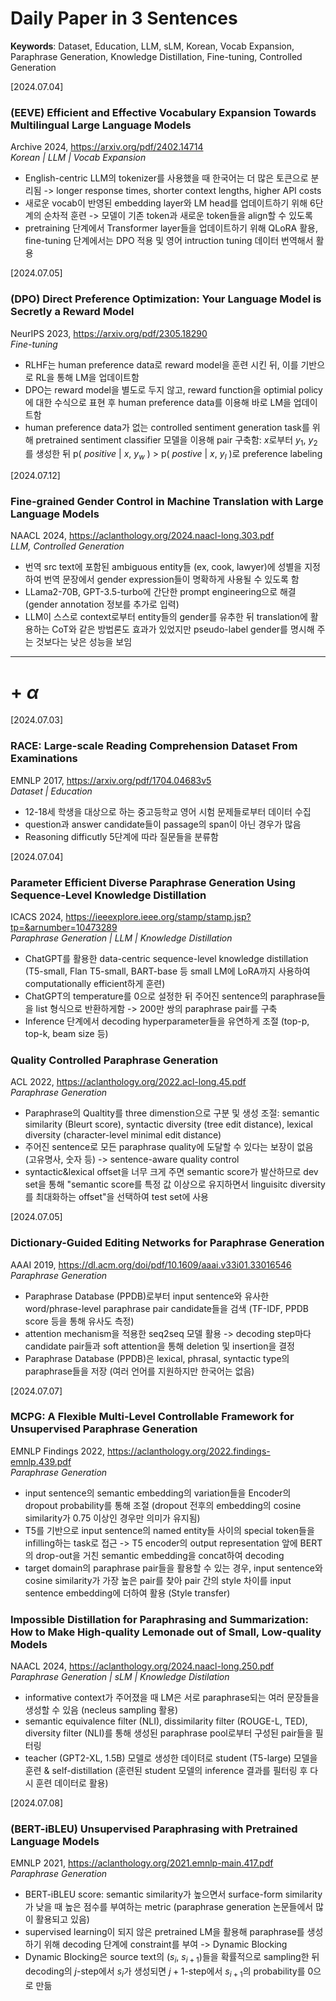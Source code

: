 # Daily Paper in 3 Sentences
**Keywords**: Dataset, Education, LLM, sLM, Korean, Vocab Expansion, Paraphrase Generation, Knowledge Distillation, Fine-tuning, Controlled Generation

[2024.07.04]
### (EEVE) Efficient and Effective Vocabulary Expansion Towards Multilingual Large Language Models
Archive 2024, <https://arxiv.org/pdf/2402.14714>    
_Korean | LLM | Vocab Expansion_
+ English-centric LLM의 tokenizer를 사용했을 때 한국어는 더 많은 토큰으로 분리됨 -> longer response times, shorter context lengths, higher API costs
+ 새로운 vocab이 반영된 embedding layer와 LM head를 업데이트하기 위해 6단계의 순차적 훈련 -> 모델이 기존 token과 새로운 token들을 align할 수 있도록
+ pretraining 단계에서 Transformer layer들을 업데이트하기 위해 QLoRA 활용, fine-tuning 단계에서는  DPO 적용 및 영어 intruction tuning 데이터 번역해서 활용

[2024.07.05]
### (DPO) Direct Preference Optimization: Your Language Model is Secretly a Reward Model
NeurIPS 2023, <https://arxiv.org/pdf/2305.18290>   
_Fine-tuning_   
+ RLHF는 human preference data로 reward model을 훈련 시킨 뒤, 이를 기반으로 RL을 통해 LM을 업데이트함
+ DPO는 reward model을 별도로 두지 않고, reward function을 optimial policy에 대한 수식으로 표현 후 human preference data를 이용해 바로 LM을 업데이트함
+ human preference data가 없는 controlled sentiment generation task를 위해 pretrained sentiment classifier 모델을 이용해 pair 구축함: $x$로부터 $y_1$, $y_2$를 생성한 뒤 p( $positive$ | $x$, $y_w$ ) > p( $postive$ | $x$, $y_l$ )로 preference labeling

[2024.07.12]   
### Fine-grained Gender Control in Machine Translation with Large Language Models
NAACL 2024, <https://aclanthology.org/2024.naacl-long.303.pdf>   
_LLM, Controlled Generation_   
+ 번역 src text에 포함된 ambiguous entity들 (ex, cook, lawyer)에 성별을 지정하여 번역 문장에서 gender expression들이 명확하게 사용될 수 있도록 함
+ LLama2-70B, GPT-3.5-turbo에 간단한 prompt engineering으로 해결 (gender annotation 정보를 추가로 입력)
+ LLM이 스스로 context로부터 entity들의 gender를 유추한 뒤 translation에 활용하는 CoT와 같은 방법론도 효과가 있었지만 pseudo-label gender를 명시해 주는 것보다는 낮은 성능을 보임

---------------------------------------
# + $\alpha$
[2024.07.03]   
### RACE: Large-scale Reading Comprehension Dataset From Examinations   
EMNLP 2017, <https://arxiv.org/pdf/1704.04683v5>   
_Dataset | Education_
+ 12-18세 학생을 대상으로 하는 중고등학교 영어 시험 문제들로부터 데이터 수집
+ question과 answer candidate들이 passage의 span이 아닌 경우가 많음
+ Reasoning difficutly 5단계에 따라 질문들을 분류함

[2024.07.04]
### Parameter Efficient Diverse Paraphrase Generation Using Sequence-Level Knowledge Distillation
ICACS 2024, <https://ieeexplore.ieee.org/stamp/stamp.jsp?tp=&arnumber=10473289>   
_Paraphrase Generation | LLM | Knowledge Distillation_
+ ChatGPT를 활용한 data-centric sequence-level knowledge distillation (T5-small, Flan T5-small, BART-base 등 small LM에 LoRA까지 사용하여 computationally efficient하게 훈련)
+ ChatGPT의 temperature를 0으로 설정한 뒤 주어진 sentence의 paraphrase들을 list 형식으로 반환하게함 -> 200만 쌍의 paraphrase pair를 구축
+ Inference 단계에서 decoding hyperparameter들을 유연하게 조절 (top-p, top-k, beam size 등)

### Quality Controlled Paraphrase Generation   
ACL 2022, <https://aclanthology.org/2022.acl-long.45.pdf>   
_Paraphrase Generation_
+ Paraphrase의 Qualtity를 three dimenstion으로 구분 및 생성 조절: semantic similarity (Bleurt score), syntactic diversity (tree edit distance), lexical diversity (character-level minimal edit distance)
+ 주어진 sentence로 모든 paraphrase quality에 도달할 수 있다는 보장이 없음 (고유명사, 숫자 등) -> sentence-aware quality control
+ syntactic&lexical offset을 너무 크게 주면 semantic score가 발산하므로 dev set을 통해 "semantic score를 특정 값 이상으로 유지하면서 linguisitc diversity를 최대화하는 offset"을 선택하여 test set에 사용

[2024.07.05]
### Dictionary-Guided Editing Networks for Paraphrase Generation
AAAI 2019, <https://dl.acm.org/doi/pdf/10.1609/aaai.v33i01.33016546>   
_Paraphrase Generation_
+ Paraphrase Database (PPDB)로부터 input sentence와 유사한 word/phrase-level paraphrase pair candidate들을 검색 (TF-IDF, PPDB score 등을 통해 유사도 측정)
+ attention mechanism을 적용한 seq2seq 모델 활용 -> decoding step마다 candidate pair들과 soft attention을 통해 deletion 및 insertion을 결정
+ Paraphrase Database (PPDB)은 lexical, phrasal, syntactic type의 paraphrase들을 저장 (여러 언어를 지원하지만 한국어는 없음)

[2024.07.07]
### MCPG: A Flexible Multi-Level Controllable Framework for Unsupervised Paraphrase Generation
EMNLP Findings 2022, <https://aclanthology.org/2022.findings-emnlp.439.pdf>   
_Paraphrase Generation_
+ input sentence의 semantic embedding의 variation들을 Encoder의 dropout probability를 통해 조절 (dropout 전후의 embedding의 cosine similarity가 0.75 이상인 경우만 의미가 유지됨)
+ T5를 기반으로 input sentence의 named entity들 사이의 special token들을 infilling하는 task로 접근 -> T5 encoder의 output representation 앞에 BERT의 drop-out을 거친 semantic embedding을 concat하여 decoding
+ target domain의 paraphrase pair들을 활용할 수 있는 경우, input sentence와 cosine similarity가 가장 높은 pair를 찾아 pair 간의 style 차이를 input sentence embedding에 더하여 활용 (Style transfer)

### Impossible Distillation for Paraphrasing and Summarization: How to Make High-quality Lemonade out of Small, Low-quality Models
NAACL 2024, <https://aclanthology.org/2024.naacl-long.250.pdf>   
_Paraphrase Generation | sLM | Knowledge Distilation_   
+ informative context가 주어졌을 때 LM은 서로 paraphrase되는 여러 문장들을 생성할 수 있음 (necleus sampling 활용)
+ semantic equivalence filter (NLI), dissimilarity filter (ROUGE-L, TED), diversity filter (NLI)를 통해 생성된 paraphrase pool로부터 구성된 pair들을 필터링
+ teacher (GPT2-XL, 1.5B) 모델로 생성한 데이텨로 student (T5-large) 모델을 훈련 & self-distillation (훈련된 student 모델의 inference 결과를 필터링 후 다시 훈련 데이터로 활용)

[2024.07.08]
### (BERT-iBLEU) Unsupervised Paraphrasing with Pretrained Language Models
EMNLP 2021, <https://aclanthology.org/2021.emnlp-main.417.pdf>   
_Paraphrase Generation_
+ BERT-iBLEU score: semantic similarity가 높으면서 surface-form similarity가 낮을 때 높은 점수를 부여하는 metric (paraphrase generation 논문들에서 많이 활용되고 있음)
+ supervised learning이 되지 않은 pretrained LM을 활용해 paraphrase를 생성하기 위해 decoding 단계에 constraint를 부여 -> Dynamic Blocking
+ Dynamic Blocking은 source text의 ($s_i$, $s_{i+1}$)들을 확률적으로 sampling한 뒤 decoding의 $j$-step에서 $s_i$가 생성되면 $j+1$-step에서 $s_{i+1}$의 probability를 0으로 만듦
